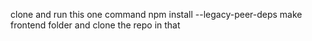 clone and run this one command npm install --legacy-peer-deps make frontend folder and clone the repo in that


